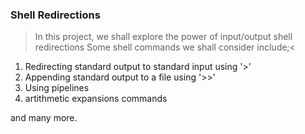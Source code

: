 ### Shell Redirections

>In this project, we shall explore the power of input/output shell redirections
Some shell commands we shall consider include;<

1. Redirecting standard output to standard input using '>'
2. Appending standard output to a file using '>>'
3. Using pipelines
4. artithmetic expansions commands

and many more. 
